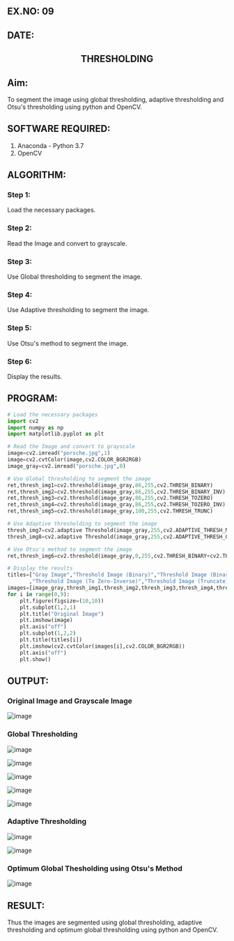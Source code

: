 ## EX.NO: 09 <br>
## DATE:
## <p align="center">THRESHOLDING</p>

## Aim:

To segment the image using global thresholding, adaptive thresholding and Otsu's thresholding using python and OpenCV.

## SOFTWARE REQUIRED:

1. Anaconda - Python 3.7
2. OpenCV

## ALGORITHM:

### Step 1:
Load the necessary packages.

### Step 2:
Read the Image and convert to grayscale.

### Step 3:
Use Global thresholding to segment the image.

### Step 4:
Use Adaptive thresholding to segment the image.

### Step 5:
Use Otsu's method to segment the image.

### Step 6:
Display the results.

## PROGRAM:
```python
# Load the necessary packages
import cv2
import numpy as np
import matplotlib.pyplot as plt

# Read the Image and convert to grayscale
image=cv2.imread("porsche.jpg",1)
image=cv2.cvtColor(image,cv2.COLOR_BGR2RGB)
image_gray=cv2.imread("porsche.jpg",0)

# Use Global thresholding to segment the image
ret,thresh_img1=cv2.threshold(image_gray,86,255,cv2.THRESH_BINARY)
ret,thresh_img2=cv2.threshold(image_gray,86,255,cv2.THRESH_BINARY_INV)
ret,thresh_img3=cv2.threshold(image_gray,86,255,cv2.THRESH_TOZERO)
ret,thresh_img4=cv2.threshold(image_gray,86,255,cv2.THRESH_TOZERO_INV)
ret,thresh_img5=cv2.threshold(image_gray,100,255,cv2.THRESH_TRUNC)

# Use Adaptive thresholding to segment the image
thresh_img7=cv2.adaptive Threshold(image_gray,255,cv2.ADAPTIVE_THRESH_MEAN_C,cv2.THRESH_BINARY,11,2)
thresh_img8=cv2.adaptive Threshold(image_gray,255,cv2.ADAPTIVE_THRESH_GAUSSIAN_C,cv2.THRESH_BINARY,11,2)

# Use Otsu's method to segment the image 
ret,thresh_img6=cv2.threshold(image_gray,0,255,cv2.THRESH_BINARY+cv2.THRESH_OTSU)

# Display the results
titles=["Gray Image","Threshold Image (Binary)","Threshold Image (Binary Inverse)","Threshold Image (To Zero)"
       ,"Threshold Image (To Zero-Inverse)","Threshold Image (Truncate)","Otsu","Adaptive Threshold (Mean)","Adaptive Threshold (Gaussian)"]
images=[image_gray,thresh_img1,thresh_img2,thresh_img3,thresh_img4,thresh_img5,thresh_img6,thresh_img7,thresh_img8]
for i in range(0,9):
    plt.figure(figsize=(10,10))
    plt.subplot(1,2,1)
    plt.title("Original Image")
    plt.imshow(image)
    plt.axis("off")
    plt.subplot(1,2,2)
    plt.title(titles[i])
    plt.imshow(cv2.cvtColor(images[i],cv2.COLOR_BGR2RGB))
    plt.axis("off")
    plt.show()
```
## OUTPUT:

### Original Image and Grayscale Image

![image](https://user-images.githubusercontent.com/74660507/169488404-f744eafb-5f36-40df-a86a-639ac6d11fef.png)

### Global Thresholding
![image](https://user-images.githubusercontent.com/74660507/169488559-3885518c-eee9-4081-85dd-80fab1c5b415.png)

![image](https://user-images.githubusercontent.com/74660507/169488714-5a7cc57a-0c3c-46d5-a104-b94f4f0d35b1.png)

![image](https://user-images.githubusercontent.com/74660507/169489007-6c3e25a5-60bb-43c5-a24a-601f3360ffd9.png)

![image](https://user-images.githubusercontent.com/74660507/169489142-ee47baf3-9068-48a3-b951-027022b8b7fd.png)

![image](https://user-images.githubusercontent.com/74660507/169489357-9d801fac-0d1b-4a2e-9552-124ae80ab28e.png)

### Adaptive Thresholding

![image](https://user-images.githubusercontent.com/74660507/169489509-bb25349c-9e10-4b43-89f6-07ae330ea2f3.png)

![image](https://user-images.githubusercontent.com/74660507/169489676-46afb2f6-eada-4502-8d3e-73425dd74903.png)

### Optimum Global Thesholding using Otsu's Method

![image](https://user-images.githubusercontent.com/74660507/169489816-9630e0f4-a80a-4445-b047-93da4e4f4847.png)

## RESULT:
Thus the images are segmented using global thresholding, adaptive thresholding and optimum global thresholding using python and OpenCV.
